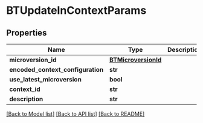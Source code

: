 # BTUpdateInContextParams

## Properties
Name | Type | Description | Notes
------------ | ------------- | ------------- | -------------
**microversion_id** | [**BTMicroversionId**](BTMicroversionId.md) |  | [optional] 
**encoded_context_configuration** | **str** |  | [optional] 
**use_latest_microversion** | **bool** |  | [optional] 
**context_id** | **str** |  | [optional] 
**description** | **str** |  | [optional] 

[[Back to Model list]](../README.md#documentation-for-models) [[Back to API list]](../README.md#documentation-for-api-endpoints) [[Back to README]](../README.md)


